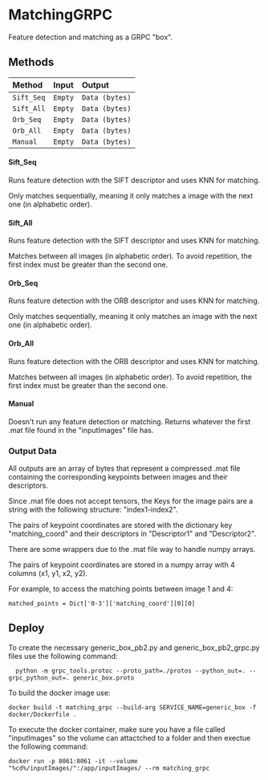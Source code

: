 
# MatchingGRPC

Feature detection and matching as a GRPC "box".
## Methods

| Method   | Input       | Output                           |
| :---------- | :--------- | :---------------------------------- |
| `Sift_Seq` | `Empty` | `Data (bytes)` |
| `Sift_All` | `Empty` | `Data (bytes)` |
| `Orb_Seq` | `Empty` | `Data (bytes)` |
| `Orb_All` | `Empty` | `Data (bytes)` |
| `Manual` | `Empty` | `Data (bytes)` |

#### Sift_Seq

Runs feature detection with the SIFT descriptor and uses KNN for matching.

Only matches sequentially, meaning it only matches a image with the next one (in alphabetic order). 

#### Sift_All

Runs feature detection with the SIFT descriptor and uses KNN for matching.

Matches between all images (in alphabetic order). To avoid repetition, the first index must be greater than the second one.

#### Orb_Seq

Runs feature detection with the ORB descriptor and uses KNN for matching.

Only matches sequentially, meaning it only matches an image with the next one (in alphabetic order). 

#### Orb_All

Runs feature detection with the ORB descriptor and uses KNN for matching.

Matches between all images (in alphabetic order). To avoid repetition, the first index must be greater than the second one.


#### Manual

Doesn't run any feature detection or matching. Returns whatever the first .mat file found in the "inputImages" file has. 

### Output Data

All outputs are an array of bytes that represent a compressed .mat file containing the corresponding keypoints between images and their descriptors.

Since .mat file does not accept tensors, the Keys for the image pairs are a string with the following structure: "index1-index2". 

The pairs of keypoint coordinates are stored with the dictionary key "matching_coord" and their descriptors in "Descriptor1" and "Descriptor2".

There are some wrappers due to the .mat file way to handle numpy arrays.

The pairs of keypoint coordinates are stored in a numpy array with 4 columns (x1, y1, x2, y2).

For example, to access the matching points between image 1 and 4: 

```
matched_points = Dict['0-3']['matching_coord'][0][0]

```

## Deploy

To create the necessary generic_box_pb2.py and generic_box_pb2_grpc.py files use the following command:

```
  python -m grpc_tools.protoc --proto_path=./protos --python_out=. --grpc_python_out=. generic_box.proto
```

To build the docker image use:

```
docker build -t matching_grpc --build-arg SERVICE_NAME=generic_box -f docker/Dockerfile .
```

To execute the docker container, make sure you have a file called "inputImages" so the volume can attactched to a folder and then exectue the following command: 
```
docker run -p 8061:8061 -it --volume "%cd%/inputImages/":/app/inputImages/ --rm matching_grpc

```

